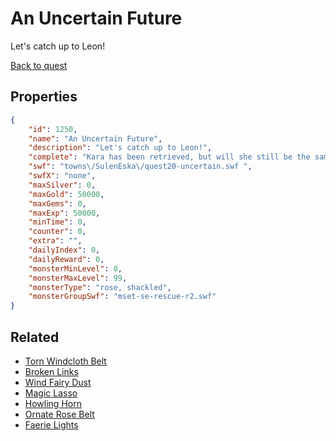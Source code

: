# An Uncertain Future

Let's catch up to Leon!

[Back to quest](../quests.md)

## Properties

```json
{
    "id": 1250,
    "name": "An Uncertain Future",
    "description": "Let's catch up to Leon!",
    "complete": "Kara has been retrieved, but will she still be the same? Where will the Vind go from here? And while all that's happening, what of Espina Rosa? Many questions, few answers.",
    "swf": "towns\/SulenEska\/quest20-uncertain.swf ",
    "swfX": "none",
    "maxSilver": 0,
    "maxGold": 50000,
    "maxGems": 0,
    "maxExp": 50000,
    "minTime": 0,
    "counter": 0,
    "extra": "",
    "dailyIndex": 0,
    "dailyReward": 0,
    "monsterMinLevel": 0,
    "monsterMaxLevel": 99,
    "monsterType": "rose, shackled",
    "monsterGroupSwf": "mset-se-rescue-r2.swf"
}
```

## Related

- [Torn Windcloth Belt](../items/13628-torn-windcloth-belt.md)
- [Broken Links](../items/13629-broken-links.md)
- [Wind Fairy Dust](../items/13630-wind-fairy-dust.md)
- [Magic Lasso](../items/13631-magic-lasso.md)
- [Howling Horn](../items/13632-howling-horn.md)
- [Ornate Rose Belt](../items/13633-ornate-rose-belt.md)
- [Faerie Lights](../items/13634-faerie-lights.md)

